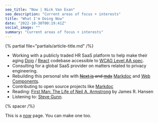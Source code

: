 ```yaml
---
seo_title: "Now | Nick Van Exan"
seo_description: "Current areas of focus + interests"
title: "What I'm Doing Now"
date: "2022-10-30T00:19:41Z"
social_image: ""
summary: "Current areas of focus + interests"
---
```


{% partial file="partials/article-title.md" /%}

- Working with a publicly traded HR SaaS platform to help make their aging [Dojo](https://dojotoolkit.org/) / [React](https://reactjs.org/) codebase accessible to [WCAG Level AA spec](https://www.w3.org/WAI/WCAG2AA-Conformance).
- Consulting for a global SaaS provider on matters related to privacy engineering.
- Rebuilding this personal site with ~~[Next.js](https://nextjs.org/) and [mdx](https://mdxjs.com)~~ [Markdoc](https://markdoc.io/) and [Web Components](https://developer.mozilla.org/en-US/docs/Web/Web_Components).
- Contributing to open source projects like [Markdoc](https://github.com/markdoc/markdoc)
- Reading: [First Man: The Life of Neil A. Armstrong](https://www.goodreads.com/book/show/205589.First_Man) by James R. Hansen
- Listening to: [Steve Gunn](https://www.steve-gunn.com/).

{% spacer /%}

This is a [now](https://nownownow.com/about) page. You can make one too.
